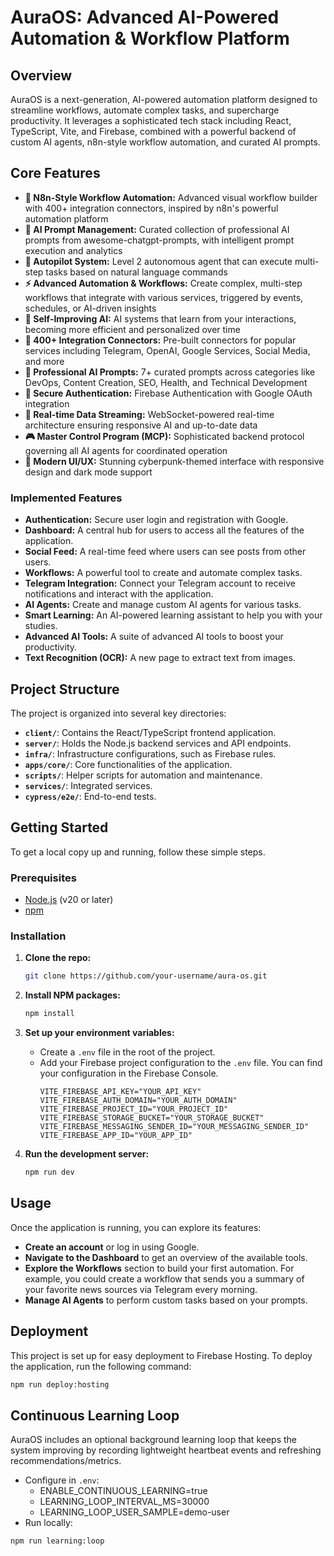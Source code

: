 # AuraOS: Advanced AI-Powered Automation & Workflow Platform

## Overview

AuraOS is a next-generation, AI-powered automation platform designed to streamline workflows, automate complex tasks, and supercharge productivity. It leverages a sophisticated tech stack including React, TypeScript, Vite, and Firebase, combined with a powerful backend of custom AI agents, n8n-style workflow automation, and curated AI prompts.

## Core Features

- **🤖 N8n-Style Workflow Automation:** Advanced visual workflow builder with 400+ integration connectors, inspired by n8n's powerful automation platform
- **🧠 AI Prompt Management:** Curated collection of professional AI prompts from awesome-chatgpt-prompts, with intelligent prompt execution and analytics
- **🚀 Autopilot System:** Level 2 autonomous agent that can execute multi-step tasks based on natural language commands
- **⚡ Advanced Automation & Workflows:** Create complex, multi-step workflows that integrate with various services, triggered by events, schedules, or AI-driven insights
- **🧬 Self-Improving AI:** AI systems that learn from your interactions, becoming more efficient and personalized over time
- **🔌 400+ Integration Connectors:** Pre-built connectors for popular services including Telegram, OpenAI, Google Services, Social Media, and more
- **🎯 Professional AI Prompts:** 7+ curated prompts across categories like DevOps, Content Creation, SEO, Health, and Technical Development
- **🔐 Secure Authentication:** Firebase Authentication with Google OAuth integration
- **📡 Real-time Data Streaming:** WebSocket-powered real-time architecture ensuring responsive AI and up-to-date data
- **🎮 Master Control Program (MCP):** Sophisticated backend protocol governing all AI agents for coordinated operation
- **🎨 Modern UI/UX:** Stunning cyberpunk-themed interface with responsive design and dark mode support

### Implemented Features

- **Authentication:** Secure user login and registration with Google.
- **Dashboard:** A central hub for users to access all the features of the application.
- **Social Feed:** A real-time feed where users can see posts from other users.
- **Workflows:** A powerful tool to create and automate complex tasks.
- **Telegram Integration:** Connect your Telegram account to receive notifications and interact with the application.
- **AI Agents:** Create and manage custom AI agents for various tasks.
- **Smart Learning:** An AI-powered learning assistant to help you with your studies.
- **Advanced AI Tools:** A suite of advanced AI tools to boost your productivity.
- **Text Recognition (OCR):** A new page to extract text from images.

## Project Structure

The project is organized into several key directories:

- **`client/`**: Contains the React/TypeScript frontend application.
- **`server/`**: Holds the Node.js backend services and API endpoints.
- **`infra/`**: Infrastructure configurations, such as Firebase rules.
- **`apps/core/`**: Core functionalities of the application.
- **`scripts/`**: Helper scripts for automation and maintenance.
- **`services/`**: Integrated services.
- **`cypress/e2e/`**: End-to-end tests.

## Getting Started

To get a local copy up and running, follow these simple steps.

### Prerequisites

- [Node.js](https://nodejs.org/en/) (v20 or later)
- [npm](https://www.npmjs.com/)

### Installation

1.  **Clone the repo:**
    ```sh
    git clone https://github.com/your-username/aura-os.git
    ```
2.  **Install NPM packages:**
    ```sh
    npm install
    ```
3.  **Set up your environment variables:**
    -   Create a `.env` file in the root of the project.
    -   Add your Firebase project configuration to the `.env` file. You can find your configuration in the Firebase Console.
        ```env
        VITE_FIREBASE_API_KEY="YOUR_API_KEY"
        VITE_FIREBASE_AUTH_DOMAIN="YOUR_AUTH_DOMAIN"
        VITE_FIREBASE_PROJECT_ID="YOUR_PROJECT_ID"
        VITE_FIREBASE_STORAGE_BUCKET="YOUR_STORAGE_BUCKET"
        VITE_FIREBASE_MESSAGING_SENDER_ID="YOUR_MESSAGING_SENDER_ID"
        VITE_FIREBASE_APP_ID="YOUR_APP_ID"
        ```

4.  **Run the development server:**
    ```sh
    npm run dev
    ```

## Usage

Once the application is running, you can explore its features:

- **Create an account** or log in using Google.
- **Navigate to the Dashboard** to get an overview of the available tools.
- **Explore the Workflows** section to build your first automation. For example, you could create a workflow that sends you a summary of your favorite news sources via Telegram every morning.
- **Manage AI Agents** to perform custom tasks based on your prompts.

## Deployment

This project is set up for easy deployment to Firebase Hosting. To deploy the application, run the following command:

```sh
npm run deploy:hosting
```

## Continuous Learning Loop

AuraOS includes an optional background learning loop that keeps the system improving by recording lightweight heartbeat events and refreshing recommendations/metrics.

- Configure in `.env`:
  - ENABLE_CONTINUOUS_LEARNING=true
  - LEARNING_LOOP_INTERVAL_MS=30000
  - LEARNING_LOOP_USER_SAMPLE=demo-user
- Run locally:
```sh
npm run learning:loop
```